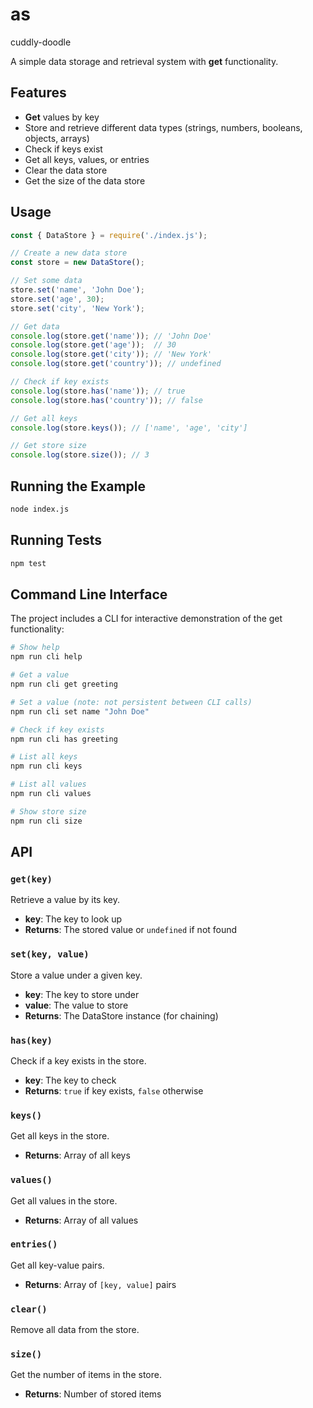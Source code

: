 # as
cuddly-doodle

A simple data storage and retrieval system with **get** functionality.

## Features

- **Get** values by key
- Store and retrieve different data types (strings, numbers, booleans, objects, arrays)
- Check if keys exist
- Get all keys, values, or entries
- Clear the data store
- Get the size of the data store

## Usage

```javascript
const { DataStore } = require('./index.js');

// Create a new data store
const store = new DataStore();

// Set some data
store.set('name', 'John Doe');
store.set('age', 30);
store.set('city', 'New York');

// Get data
console.log(store.get('name')); // 'John Doe'
console.log(store.get('age'));  // 30
console.log(store.get('city')); // 'New York'
console.log(store.get('country')); // undefined

// Check if key exists
console.log(store.has('name')); // true
console.log(store.has('country')); // false

// Get all keys
console.log(store.keys()); // ['name', 'age', 'city']

// Get store size
console.log(store.size()); // 3
```

## Running the Example

```bash
node index.js
```

## Running Tests

```bash
npm test
```

## Command Line Interface

The project includes a CLI for interactive demonstration of the get functionality:

```bash
# Show help
npm run cli help

# Get a value
npm run cli get greeting

# Set a value (note: not persistent between CLI calls)
npm run cli set name "John Doe"

# Check if key exists
npm run cli has greeting

# List all keys
npm run cli keys

# List all values
npm run cli values

# Show store size
npm run cli size
```

## API

### `get(key)`
Retrieve a value by its key.
- **key**: The key to look up
- **Returns**: The stored value or `undefined` if not found

### `set(key, value)`
Store a value under a given key.
- **key**: The key to store under
- **value**: The value to store
- **Returns**: The DataStore instance (for chaining)

### `has(key)`
Check if a key exists in the store.
- **key**: The key to check
- **Returns**: `true` if key exists, `false` otherwise

### `keys()`
Get all keys in the store.
- **Returns**: Array of all keys

### `values()`
Get all values in the store.
- **Returns**: Array of all values

### `entries()`
Get all key-value pairs.
- **Returns**: Array of `[key, value]` pairs

### `clear()`
Remove all data from the store.

### `size()`
Get the number of items in the store.
- **Returns**: Number of stored items
